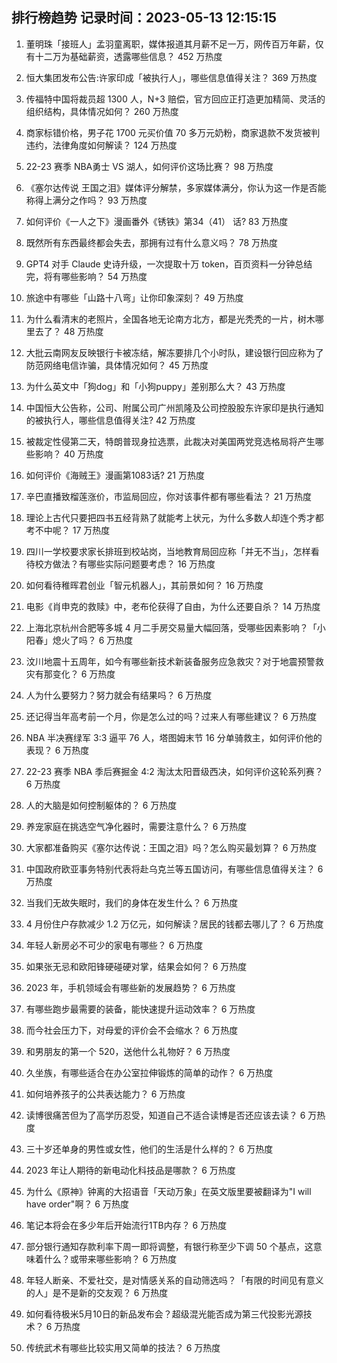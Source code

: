 
## 排行榜趋势 记录时间：2023-05-13 12:15:15
  
  1. 董明珠「接班人」孟羽童离职，媒体报道其月薪不足一万，网传百万年薪，仅有十二万为基础薪资，透露哪些信息？ 452 万热度
    
  2. 恒大集团发布公告:许家印成「被执行人」，哪些信息值得关注？ 369 万热度
    
  3. 传福特中国将裁员超 1300 人，N+3 赔偿，官方回应正打造更加精简、灵活的组织结构，具体情况如何？ 260 万热度
    
  4. 商家标错价格，男子花 1700 元买价值 70 多万元奶粉，商家退款不发货被判违约，法律角度如何解读？ 124 万热度
    
  5. 22-23 赛季 NBA勇士 VS 湖人，如何评价这场比赛？ 98 万热度
    
  6. 《塞尔达传说 王国之泪》媒体评分解禁，多家媒体满分，你认为这一作是否能称得上满分之作吗？ 93 万热度
    
  7. 如何评价《一人之下》漫画番外《锈铁》第34（41） 话? 83 万热度
    
  8. 既然所有东西最终都会失去，那拥有过有什么意义吗？ 78 万热度
    
  9. GPT4 对手 Claude 史诗升级，一次提取十万 token，百页资料一分钟总结完，将有哪些影响？ 54 万热度
    
  10. 旅途中有哪些「山路十八弯」让你印象深刻？ 49 万热度
    
  11. 为什么看清末的老照片，全国各地无论南方北方，都是光秃秃的一片，树木哪里去了？ 48 万热度
    
  12. 大批云南网友反映银行卡被冻结，解冻要排几个小时队，建设银行回应称为了防范网络电信诈骗，具体情况如何？ 45 万热度
    
  13. 为什么英文中「狗dog」和「小狗puppy」差别那么大？ 43 万热度
    
  14. 中国恒大公告称，公司、附属公司广州凯隆及公司控股股东许家印是执行通知的被执行人，哪些信息值得关注? 42 万热度
    
  15. 被裁定性侵第二天，特朗普现身拉选票，此裁决对美国两党竞选格局将产生哪些影响？ 40 万热度
    
  16. 如何评价《海贼王》漫画第1083话? 21 万热度
    
  17. 辛巴直播致榴莲涨价，市监局回应，你对该事件都有哪些看法？ 21 万热度
    
  18. 理论上古代只要把四书五经背熟了就能考上状元，为什么多数人却连个秀才都考不中呢？ 17 万热度
    
  19. 四川一学校要求家长排班到校站岗，当地教育局回应称「并无不当」，怎样看待校方做法？有哪些实际问题要考虑？ 16 万热度
    
  20. 如何看待稚晖君创业「智元机器人」，其前景如何？ 16 万热度
    
  21. 电影《肖申克的救赎》中，老布伦获得了自由，为什么还要自杀？ 14 万热度
    
  22. 上海北京杭州合肥等多城 4 月二手房交易量大幅回落，受哪些因素影响？「小阳春」熄火了吗？ 6 万热度
    
  23. 汶川地震十五周年，如今有哪些新技术新装备服务应急救灾？对于地震预警救灾有那变化？ 6 万热度
    
  24. 人为什么要努力？努力就会有结果吗？ 6 万热度
    
  25. 还记得当年高考前一个月，你是怎么过的吗？过来人有哪些建议？ 6 万热度
    
  26. NBA 半决赛绿军 3:3 逼平 76 人，塔图姆末节 16 分单骑救主，如何评价他的表现？ 6 万热度
    
  27. 22-23 赛季 NBA 季后赛掘金 4:2 淘汰太阳晋级西决，如何评价这轮系列赛？ 6 万热度
    
  28. 人的大脑是如何控制躯体的？ 6 万热度
    
  29. 养宠家庭在挑选空气净化器时，需要注意什么？ 6 万热度
    
  30. 大家都准备购买《塞尔达传说：王国之泪》吗？怎么购买最划算？ 6 万热度
    
  31. 中国政府欧亚事务特别代表将赴乌克兰等五国访问，有哪些信息值得关注？ 6 万热度
    
  32. 当我们无故失眠时，我们的身体在发生什么？ 6 万热度
    
  33. 4 月份住户存款减少 1.2 万亿元，如何解读？居民的钱都去哪儿了？ 6 万热度
    
  34. 年轻人新房必不可少的家电有哪些？ 6 万热度
    
  35. 如果张无忌和欧阳锋硬碰硬对掌，结果会如何？ 6 万热度
    
  36. 2023 年，手机领域会有哪些新的发展趋势？ 6 万热度
    
  37. 有哪些跑步最需要的装备，能快速提升运动效率？ 6 万热度
    
  38. 而今社会压力下，对母爱的评价会不会缩水？ 6 万热度
    
  39. 和男朋友的第一个 520，送他什么礼物好？ 6 万热度
    
  40. 久坐族，有哪些适合在办公室拉伸锻炼的简单的动作？ 6 万热度
    
  41. 如何培养孩子的公共表达能力？ 6 万热度
    
  42. 读博很痛苦但为了高学历忍受，知道自己不适合读博是否还应该去读？ 6 万热度
    
  43. 三十岁还单身的男性或女性，他们的生活是什么样的？ 6 万热度
    
  44. 2023 年让人期待的新电动化科技品是哪款？ 6 万热度
    
  45. 为什么《原神》钟离的大招语音「天动万象」在英文版里要被翻译为"I will have order"啊？ 6 万热度
    
  46. 笔记本将会在多少年后开始流行1TB内存？ 6 万热度
    
  47. 部分银行通知存款利率下周一即将调整，有银行称至少下调 50 个基点，这意味着什么？或带来哪些影响？ 6 万热度
    
  48. 年轻人断亲、不爱社交，是对情感关系的自动筛选吗？「有限的时间见有意义的人」是不是新的交友观？ 6 万热度
    
  49. 如何看待极米5月10日的新品发布会？超级混光能否成为第三代投影光源技术？ 6 万热度
    
  50. 传统武术有哪些比较实用又简单的技法？ 6 万热度
    